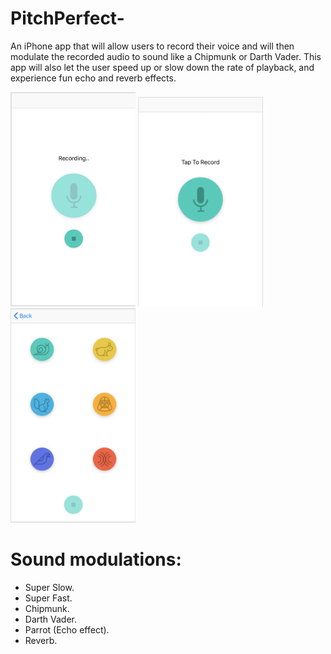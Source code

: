 # PitchPerfect-

An iPhone app that will allow users to record their voice and will then modulate the recorded audio to sound like a Chipmunk or Darth Vader. This app will also let the user speed up or slow down the rate of playback, and experience fun echo and reverb effects.

  <img src="image/1.png" width=200 length= 200>
     <img src="image/2.png" width=200 length= 200>
     <img src="image/3.png" width=200 length= 200>
     
 # Sound modulations:

  - Super Slow.
  - Super Fast.
  - Chipmunk.
  - Darth Vader.
  - Parrot (Echo effect).
  - Reverb.
